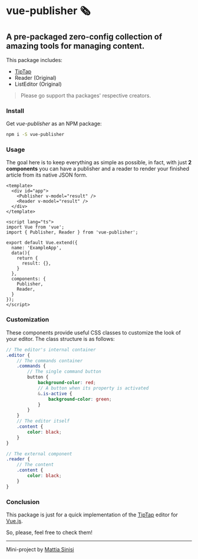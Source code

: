 # vue-publisher 🗞️
## A pre-packaged zero-config collection of amazing tools for managing content.

This package includes:
- [TipTap](https://tiptap.dev)
- Reader (Original)
- ListEditor (Original)

> Please go support tha packages' respective creators.

### Install

Get *vue-publisher* as an NPM package:

```bash
npm i -S vue-publisher
```

### Usage

The goal here is to keep everything as simple as possible, in fact, with just **2 components** you can have a publisher and a reader to render your finished article from its native JSON form.

```vue
<template>
  <div id="app">
    <Publisher v-model="result" />
    <Reader v-model="result" />
  </div>
</template>

<script lang="ts">
import Vue from 'vue';
import { Publisher, Reader } from 'vue-publisher';

export default Vue.extend({
  name: 'ExampleApp',
  data(){
    return {
      result: {},
    }
  },
  components: {
    Publisher,
    Reader,
  }
});
</script>
```

### Customization

These components provide useful CSS classes to customize the look of your editor. The class structure is as follows:

```scss
// The editor's internal container
.editor {
    // The commands container
    .commands {
        // The single command button
        button {
            background-color: red;
            // A button when its property is activated
            &.is-active {
                background-color: green;
            }
        }
    }
    // The editor itself
    .content {
        color: black;
    }
}

// The external component
.reader {
    // The content
    .content {
        color: black;
    }
}
```

### Conclusion

This package is just for a quick implementation of the [TipTap](https://tiptap.dev) editor for [Vue.js](https://vuejs.org).

So, please, feel free to check them!

---
Mini-project by [Mattia Sinisi](https://mattia.codes)
